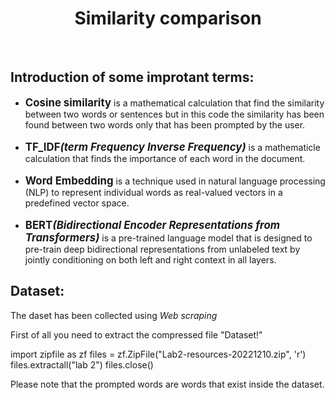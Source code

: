 <h1 align = "center">Similarity comparison</h1>
<br/>
<h2 font_size = 10px;>Introduction of some improtant terms:</h2> 
<ul>
  <li><b><big>Cosine similarity</big></b> is a mathematical calculation that find the similarity between two words or sentences but in this code the similarity has been found between two words only that has been prompted by the user.</li>
  <br/>
  <li><b><big>TF_IDF<i>(term Frequency Inverse Frequency)</i></big></b> is a mathematicle calculation that finds the importance of each word in the document. </li>
  <br/>
  <li><b><big>Word Embedding</i></big></b> is a technique used in natural language processing (NLP) to represent individual words as real-valued vectors in a predefined vector space.</li>
  <br/>
  <li><b><big>BERT<i>(Bidirectional Encoder Representations from Transformers)</i></big></b> is a  pre-trained language model that is designed to pre-train deep bidirectional representations from unlabeled text by jointly conditioning on both left and right context in all layers.</li>
</ul>
<h2 font_size = 10px;>Dataset:</h2> 
<p> The daset has been collected using <i> Web scraping</i> </p>
<p> First of all you need to extract the compressed file "Dataset!"</p>
        import zipfile as zf
        files = zf.ZipFile("Lab2-resources-20221210.zip", 'r')
        files.extractall("lab 2")
        files.close()
<p>Please note that the prompted words are words that exist inside the dataset.</em></p><em>
